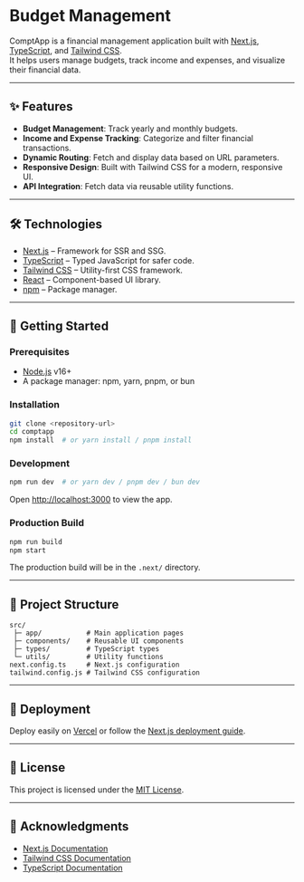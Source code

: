 # Budget Management

ComptApp is a financial management application built with [Next.js](https://nextjs.org/), [TypeScript](https://www.typescriptlang.org/), and [Tailwind CSS](https://tailwindcss.com/).  
It helps users manage budgets, track income and expenses, and visualize their financial data.

---

## ✨ Features

- **Budget Management**: Track yearly and monthly budgets.
- **Income and Expense Tracking**: Categorize and filter financial transactions.
- **Dynamic Routing**: Fetch and display data based on URL parameters.
- **Responsive Design**: Built with Tailwind CSS for a modern, responsive UI.
- **API Integration**: Fetch data via reusable utility functions.

---

## 🛠 Technologies

- [Next.js](https://nextjs.org/) – Framework for SSR and SSG.
- [TypeScript](https://www.typescriptlang.org/) – Typed JavaScript for safer code.
- [Tailwind CSS](https://tailwindcss.com/) – Utility-first CSS framework.
- [React](https://react.dev/) – Component-based UI library.
- [npm](https://www.npmjs.com/) – Package manager.

---

## 🚀 Getting Started

### Prerequisites

- [Node.js](https://nodejs.org/) v16+
- A package manager: npm, yarn, pnpm, or bun

### Installation

```bash
git clone <repository-url>
cd comptapp
npm install  # or yarn install / pnpm install
```

### Development

```bash
npm run dev  # or yarn dev / pnpm dev / bun dev
```

Open [http://localhost:3000](http://localhost:3000) to view the app.

### Production Build

```bash
npm run build
npm start
```

The production build will be in the `.next/` directory.

---

## 📁 Project Structure

```
src/
 ├─ app/           # Main application pages
 ├─ components/    # Reusable UI components
 ├─ types/         # TypeScript types
 └─ utils/         # Utility functions
next.config.ts     # Next.js configuration
tailwind.config.js # Tailwind CSS configuration
```

---

## 🚀 Deployment

Deploy easily on [Vercel](https://vercel.com/) or follow the [Next.js deployment guide](https://nextjs.org/docs/deployment).

---

## 📄 License

This project is licensed under the [MIT License](LICENSE).

---

## 🙏 Acknowledgments

- [Next.js Documentation](https://nextjs.org/docs)
- [Tailwind CSS Documentation](https://tailwindcss.com/docs)
- [TypeScript Documentation](https://www.typescriptlang.org/docs/)
